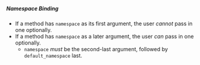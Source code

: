 ##### Namespace Binding
- If a method has `namespace` as its first argument, the user *cannot* pass in one optionally.
- If a method has `namespace` as a later argument, the user *can* pass in one optionally.
    - `namespace` *must* be the second-last argument, followed by `default_namespace` last.